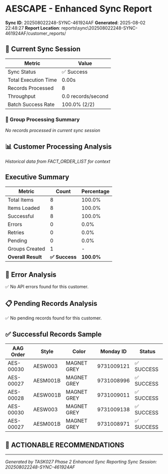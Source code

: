 # AESCAPE - Enhanced Sync Report
**Sync ID**: 202508022248-SYNC-461924AF
**Generated**: 2025-08-02 22:48:27
**Report Location**: reports\sync\202508022248-SYNC-461924AF/customer_reports/

## 🚀 Current Sync Session

| Metric | Value |
|--------|-------|
| Sync Status | ✅ Success |
| Total Execution Time | 0.00s |
| Records Processed | 8 |
| Throughput | 0.0 records/second |
| Batch Success Rate | 100.0% (2/2) |

### 📂 Group Processing Summary

*No records processed in current sync session*

## 📊 Customer Processing Analysis
*Historical data from FACT_ORDER_LIST for context*

## Executive Summary

| Metric | Count | Percentage |
|--------|-------|------------|
| Total Items | 8 | 100.0% |
| Items Loaded | 8 | 100.0% |
| Successful | 8 | 100.0% |
| Errors | 0 | 0.0% |
| Retries | 0 | 0.0% |
| Pending | 0 | 0.0% |
| Groups Created | 1 | - |
| **Overall Result** | **✅ Success** | **100.0%** |

## 🚨 Error Analysis

✅ No API errors found for this customer.

## 📋 Pending Records Analysis

✅ No pending records found for this customer.

## ✅ Successful Records Sample

| AAG Order | Style | Color | Monday ID | Status |
|-----------|-------|--------|-----------|--------|
| AES-00030 | AESW003 | MAGNET GREY | 9731009121 | ✅ SUCCESS |
| AES-00027 | AESM001B | MAGNET GREY | 9731008996 | ✅ SUCCESS |
| AES-00028 | AESW001B | MAGNET GREY | 9731009011 | ✅ SUCCESS |
| AES-00030 | AESW003 | MAGNET GREY | 9731009138 | ✅ SUCCESS |
| AES-00027 | AESM001B | MAGNET GREY | 9731008971 | ✅ SUCCESS |

## 🎯 ACTIONABLE RECOMMENDATIONS


---
*Generated by TASK027 Phase 2 Enhanced Sync Reporting*
*Sync Session: 202508022248-SYNC-461924AF*